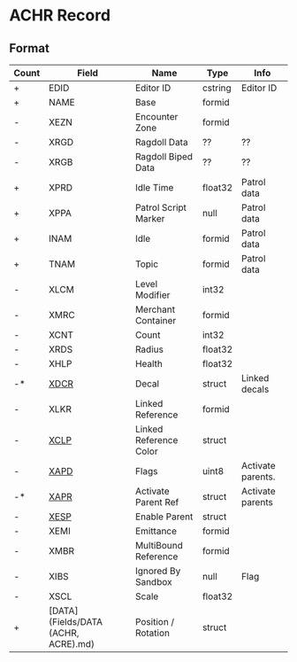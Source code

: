 ACHR Record
===========

## Format

Count | Field | Name | Type | Info
------|-------|------|------|-----
+ | EDID | Editor ID | cstring | Editor ID
+ | NAME | Base | formid |
- | XEZN | Encounter Zone | formid |
- | XRGD | Ragdoll Data | ?? | ??
- | XRGB | Ragdoll Biped Data | ?? | ??
+ | XPRD | Idle Time | float32 | Patrol data
+ | XPPA | Patrol Script Marker | null | Patrol data
+ | INAM | Idle | formid | Patrol data
+ | TNAM | Topic | formid | Patrol data
- | XLCM | Level Modifier | int32 |
- | XMRC | Merchant Container | formid |
- | XCNT | Count | int32 |
- | XRDS | Radius | float32 |
- | XHLP | Health | float32 |
-* | [XDCR](Fields/XDCR.md) | Decal | struct | Linked decals
- | XLKR | Linked Reference | formid |
- | [XCLP](Fields/XCLP.md) | Linked Reference Color | struct |
- | [XAPD](Fields/XAPD.md) | Flags | uint8 | Activate parents.
-* | [XAPR](Fields/XAPR.md) | Activate Parent Ref | struct | Activate parents
- | [XESP](Fields/XESP.md) | Enable Parent | struct |
- | XEMI | Emittance | formid |
- | XMBR | MultiBound Reference | formid |
- | XIBS | Ignored By Sandbox | null | Flag
- | XSCL | Scale | float32 |
+ | [DATA](Fields/DATA (ACHR, ACRE).md) | Position / Rotation | struct |

